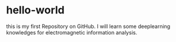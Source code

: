 # hello-world
this is my first Repository on GitHub.
I will learn some  deeplearning knowledges for electromagnetic information analysis. 
